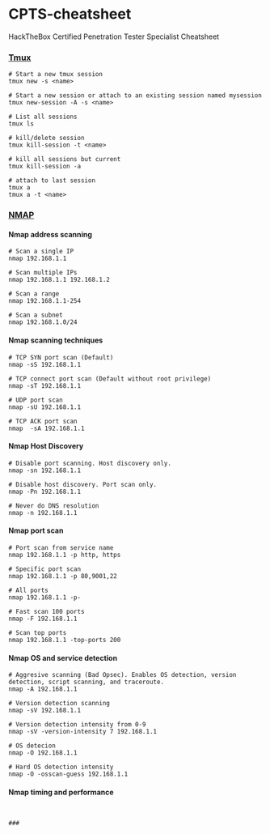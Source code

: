 # CPTS-cheatsheet
HackTheBox Certified Penetration Tester Specialist Cheatsheet


### [Tmux](https://tmuxcheatsheet.com/)
```
# Start a new tmux session
tmux new -s <name>

# Start a new session or attach to an existing session named mysession
tmux new-session -A -s <name>

# List all sessions
tmux ls

# kill/delete session
tmux kill-session -t <name>

# kill all sessions but current
tmux kill-session -a

# attach to last session
tmux a
tmux a -t <name>
```

### [NMAP](https://www.stationx.net/nmap-cheat-sheet/)
#### Nmap address scanning
```
# Scan a single IP
nmap 192.168.1.1

# Scan multiple IPs
nmap 192.168.1.1 192.168.1.2

# Scan a range
nmap 192.168.1.1-254

# Scan a subnet
nmap 192.168.1.0/24
```
#### Nmap scanning techniques
```
# TCP SYN port scan (Default)
nmap -sS 192.168.1.1

# TCP connect port scan (Default without root privilege)
nmap -sT 192.168.1.1

# UDP port scan
nmap -sU 192.168.1.1

# TCP ACK port scan
nmap  -sA 192.168.1.1
```
#### Nmap Host Discovery
```
# Disable port scanning. Host discovery only.
nmap -sn 192.168.1.1

# Disable host discovery. Port scan only.
nmap -Pn 192.168.1.1

# Never do DNS resolution
nmap -n 192.168.1.1

```

#### Nmap port scan
```
# Port scan from service name
nmap 192.168.1.1 -p http, https

# Specific port scan
nmap 192.168.1.1 -p 80,9001,22

# All ports
nmap 192.168.1.1 -p-

# Fast scan 100 ports
nmap -F 192.168.1.1

# Scan top ports
nmap 192.168.1.1 -top-ports 200
```

#### Nmap OS and service detection
```
# Aggresive scanning (Bad Opsec). Enables OS detection, version detection, script scanning, and traceroute.
nmap -A 192.168.1.1

# Version detection scanning
nmap -sV 192.168.1.1

# Version detection intensity from 0-9
nmap -sV -version-intensity 7 192.168.1.1

# OS detecion
nmap -O 192.168.1.1

# Hard OS detection intensity
nmap -O -osscan-guess 192.168.1.1
```

#### Nmap timing and performance
```


### 
